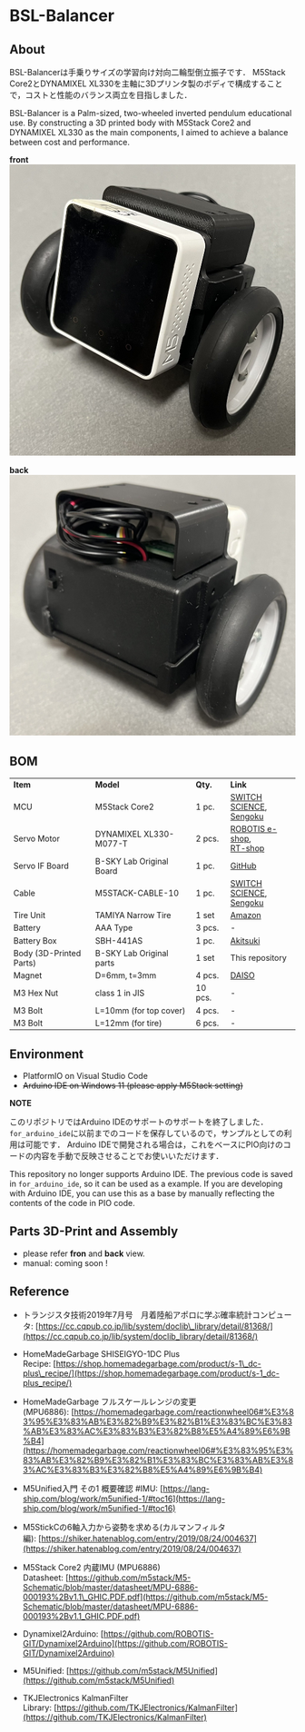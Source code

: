 # BSL-Balancer

## About
BSL-Balancerは手乗りサイズの学習向け対向二輪型倒立振子です．
M5Stack Core2とDYNAMIXEL XL330を主軸に3Dプリンタ製のボディで構成することで，コストと性能のバランス両立を目指しました．

BSL-Balancer is a Palm-sized, two-wheeled inverted pendulum educational use.
By constructing a 3D printed body with M5Stack Core2 and DYNAMIXEL XL330 as the main components, I aimed to achieve a balance between cost and performance.

**front**
![front](./docs/front.jpg)

**back**
![back](./docs/back.jpg)


## BOM

|     |     |     |     |
| --- | --- | --- | --- |
| **Item** | **Model** | **Qty.** | **Link** |
| MCU | M5Stack Core2<br> | 1 pc. | [SWITCH SCIENCE](https://ssci.to/9349), <br> [Sengoku](https://www.sengoku.co.jp/mod/sgk_cart/detail.php?code=EEHD-68G8) |
| Servo Motor<br> | DYNAMIXEL XL330-M077-T | 2 pcs. | [ROBOTIS e-shop](https://e-shop.robotis.co.jp/product.php?id=416), <br> [RT-shop](https://www.rt-shop.jp/index.php?main_page=product_info&products_id=3902) |
| Servo IF Board | B-SKY Lab Original Board | 1 pc. | [GitHub](https://github.com/kim-xps12/m5stack_board_dynamixel_ttl_rs3485) |
| Cable | M5STACK-CABLE-10 | 1 pc. | [SWITCH SCIENCE](https://www.switch-science.com/products/5213 "https://www.switch-science.com/products/5213"), <br> [Sengoku](https://www.sengoku.co.jp/mod/sgk_cart/detail.php?code=EEHD-5CLV) |
| Tire Unit | TAMIYA Narrow Tire | 1 set | [Amazon](https://amzn.asia/d/4A3hlcZ) |
| Battery | AAA Type | 3 pcs. | \-  |
| Battery Box | SBH-441AS | 1 pc. | [Akitsuki](https://akizukidenshi.com/catalog/g/g100735/) |
| Body (3D-Printed Parts) | B-SKY Lab Original parts  | 1 set | This repository |
| Magnet | D=6mm, t=3mm| 4 pcs. | [DAISO](https://jp.daisonet.com/products/4549131156621) |
| M3 Hex Nut | class 1 in JIS | 10 pcs. |-|
| M3 Bolt | L=10mm (for top cover)  | 4 pcs. |-|
| M3 Bolt | L=12mm (for tire)  | 6 pcs. |-|
  

## Environment
- PlatformIO on Visual Studio Code
- ~~Arduino IDE on Windows 11 (please apply M5Stack setting)~~

**NOTE**

このリポジトリではArduino IDEのサポートのサポートを終了しました．
`for_arduino_ide`に以前までのコードを保存しているので，サンプルとしての利用は可能です．
Arduino IDEで開発される場合は，これをベースにPIO向けのコードの内容を手動で反映させることでお使いいただけます．

This repository no longer supports Arduino IDE.
The previous code is saved in `for_arduino_ide`, so it can be used as a example.
If you are developing with Arduino IDE, you can use this as a base by manually reflecting the contents of the code in PIO code.

## Parts 3D-Print and Assembly
- please refer **fron** and **back** view.
- manual: coming soon !


## Reference

- トランジスタ技術2019年7月号　月着陸船アポロに学ぶ確率統計コンピュータ: [https://cc.cqpub.co.jp/lib/system/doclib\_library/detail/81368/](https://cc.cqpub.co.jp/lib/system/doclib_library/detail/81368/)

- HomeMadeGarbage SHISEIGYO-1DC Plus Recipe: [https://shop.homemadegarbage.com/product/s-1\_dc-plus\_recipe/](https://shop.homemadegarbage.com/product/s-1_dc-plus_recipe/)

- HomeMadeGarbage フルスケールレンジの変更 (MPU6886): [https://homemadegarbage.com/reactionwheel06#%E3%83%95%E3%83%AB%E3%82%B9%E3%82%B1%E3%83%BC%E3%83%AB%E3%83%AC%E3%83%B3%E3%82%B8%E5%A4%89%E6%9B%B4](https://homemadegarbage.com/reactionwheel06#%E3%83%95%E3%83%AB%E3%82%B9%E3%82%B1%E3%83%BC%E3%83%AB%E3%83%AC%E3%83%B3%E3%82%B8%E5%A4%89%E6%9B%B4)

- M5Unified入門 その1 概要確認 #IMU: [https://lang-ship.com/blog/work/m5unified-1/#toc16](https://lang-ship.com/blog/work/m5unified-1/#toc16)

- M5StickCの6軸入力から姿勢を求める(カルマンフィルタ編): [https://shiker.hatenablog.com/entry/2019/08/24/004637](https://shiker.hatenablog.com/entry/2019/08/24/004637)

- M5Stack Core2 内蔵IMU (MPU6886) Datasheet: [https://github.com/m5stack/M5-Schematic/blob/master/datasheet/MPU-6886-000193%2Bv1.1\_GHIC.PDF.pdf](https://github.com/m5stack/M5-Schematic/blob/master/datasheet/MPU-6886-000193%2Bv1.1_GHIC.PDF.pdf)

- Dynamixel2Arduino: [https://github.com/ROBOTIS-GIT/Dynamixel2Arduino](https://github.com/ROBOTIS-GIT/Dynamixel2Arduino)

- M5Unified: [https://github.com/m5stack/M5Unified](https://github.com/m5stack/M5Unified)

- TKJElectronics KalmanFilter Library: [https://github.com/TKJElectronics/KalmanFilter](https://github.com/TKJElectronics/KalmanFilter)
